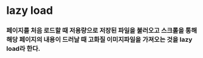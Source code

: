 # lazy load

### 페이지를 처음 로드할 때 저용량으로 저장된 파일을 불러오고 스크롤을 통해 해당 페이지의 내용이 드러날 때 고화질 이미지파일을 가져오는 것을 lazy load라 한다.
